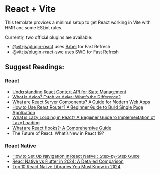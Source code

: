 # React + Vite

This template provides a minimal setup to get React working in Vite with HMR and some ESLint rules.

Currently, two official plugins are available:

- [@vitejs/plugin-react](https://github.com/vitejs/vite-plugin-react/blob/main/packages/plugin-react/README.md) uses [Babel](https://babeljs.io/) for Fast Refresh
- [@vitejs/plugin-react-swc](https://github.com/vitejs/vite-plugin-react-swc) uses [SWC](https://swc.rs/) for Fast Refresh
## Suggest Readings:
### React
- [Understanding React Context API for State Management](https://dailydevdiet.com/react-context-api/)
- [What is Axios? Fetch vs Axios: What’s the Difference?](https://dailydevdiet.com/what-is-axios-javascript-fetch-vs-axios/)
- [What are React Server Components? A Guide for Modern Web Apps](https://dailydevdiet.com/what-are-react-server-components/)
- [How to Use React Router? A Beginner Guide to Build Single Page Application](https://dailydevdiet.com/how-to-use-react-router/)
- [What is Lazy Loading in React? A Beginner Guide to Implementation of Lazy Loading](https://dailydevdiet.com/what-is-lazy-loading-in-react/)
- [What are React Hooks?: A Comprehensive Guide](https://dailydevdiet.com/what-are-react-hooks/)
- [The Future of React: What’s New in React 19?](https://dailydevdiet.com/the-future-of-react/)
### React Native
- [How to Set Up Navigation in React Native : Step-by-Step Guide](https://dailydevdiet.com/how-to-set-up-navigation-in-react-native/)
- [React Native vs Flutter in 2024: A Detailed Comparison](https://dailydevdiet.com/react-native-vs-flutter-in-2024/)
- [Top 10 React Native Libraries You Must Know in 2024](https://dailydevdiet.com/top-10-react-native-libraries/)




